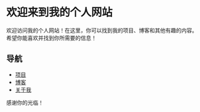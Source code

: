 # 欢迎来到我的个人网站

欢迎访问我的个人网站！在这里，你可以找到我的项目、博客和其他有趣的内容。希望你能喜欢并找到你所需要的信息！

## 导航

- [项目](#项目)
- [博客](#博客)
- [关于我](#关于我)

感谢你的光临！